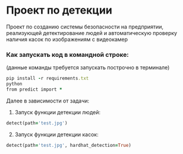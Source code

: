 # Проект по детекции
Проект по созданию системы безопасности на предприятии, реализующей детектирование людей и автоматическую проверку наличия касок по изображениям с видеокамер

### Как запускать код в командной строке:

(данные команды требуется запускать построчно в терминале)
```rb
pip install -r requirements.txt
python
from predict import *
```

Далее в зависимости от задачи: 

1. Запуск функции детекции людей:
```rb
detect(path='test.jpg')
```
2. Запуск функции детекции касок:
```rb
detect(path='test.jpg', hardhat_detection=True)
```
